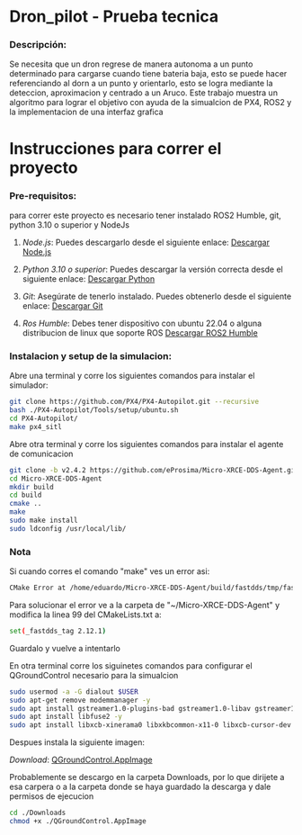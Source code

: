 # Dron_pilot - Prueba tecnica

### Descripción:

Se necesita que un dron regrese de manera autonoma a un punto determinado para cargarse cuando tiene bateria baja, esto se puede hacer referenciando al dorn a un punto y orientarlo, esto se logra mediante la deteccion, aproximacion y centrado a un Aruco. Este trabajo muestra un algoritmo para lograr el objetivo con ayuda de la simualcion de PX4, ROS2 y la implementacion de una interfaz grafica

# Instrucciones para correr el proyecto
### Pre-requisitos:

para correr este proyecto es necesario tener instalado ROS2 Humble, git, python 3.10 o superior y NodeJs

1. *Node.js*: Puedes descargarlo desde el siguiente enlace:
   [Descargar Node.js](https://nodejs.org/en/download/package-manager)

2. *Python 3.10 o superior*: Puedes descargar la versión correcta desde el siguiente enlace:
   [Descargar Python](https://www.python.org/downloads/)

3. *Git*: Asegúrate de tenerlo instalado. Puedes obtenerlo desde el siguiente enlace:
   [Descargar Git](https://git-scm.com/downloads)

4. *Ros Humble*: Debes tener dispositivo con ubuntu 22.04 o alguna distribucion de linux que soporte ROS
    [Descargar ROS2 Humble](https://docs.ros.org/en/humble/Installation.html)

### Instalacion y setup de la simulacion:

Abre una terminal y corre los siguientes comandos para instalar el simulador:

```bash
git clone https://github.com/PX4/PX4-Autopilot.git --recursive
bash ./PX4-Autopilot/Tools/setup/ubuntu.sh
cd PX4-Autopilot/
make px4_sitl
```

Abre otra terminal y corre los siguientes comandos para instalar el agente de comunicacion

```bash
git clone -b v2.4.2 https://github.com/eProsima/Micro-XRCE-DDS-Agent.git
cd Micro-XRCE-DDS-Agent
mkdir build
cd build
cmake ..
make
sudo make install
sudo ldconfig /usr/local/lib/
```

### Nota

Si cuando corres el comando "make" ves un error asi: 

```bash
CMake Error at /home/eduardo/Micro-XRCE-DDS-Agent/build/fastdds/tmp/fastdds-gitclone.cmake:40 (message): Failed to checkout tag: '2.12.x'
```

Para solucionar el error ve a la carpeta de "~/Micro-XRCE-DDS-Agent" y modifica la linea 99 del CMakeLists.txt a:

```bash
set(_fastdds_tag 2.12.1)
```

Guardalo y vuelve a intentarlo

En otra terminal corre los siguinetes comandos para configurar el QGroundControl necesario para la simualcion

```bash
sudo usermod -a -G dialout $USER
sudo apt-get remove modemmanager -y
sudo apt install gstreamer1.0-plugins-bad gstreamer1.0-libav gstreamer1.0-gl -y
sudo apt install libfuse2 -y
sudo apt install libxcb-xinerama0 libxkbcommon-x11-0 libxcb-cursor-dev -y
```

Despues instala la siguiente imagen:

*Download*:
   [QGroundControl.AppImage](https://d176tv9ibo4jno.cloudfront.net/latest/QGroundControl.AppImage)

Probablemente se descargo en la carpeta Downloads, por lo que dirijete a esa carpera o a la carpeta donde se haya guardado la descarga y dale permisos de ejecucion

```bash
cd ./Downloads
chmod +x ./QGroundControl.AppImage
```